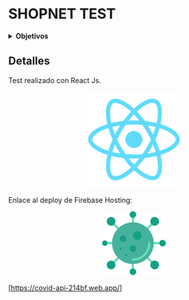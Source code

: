 # SHOPNET TEST



<details><summary><b>Objetivos</b></summary>

1. Listado de datos sobre el COVID-19 con el uso de los servicios de COVID-19 Tracking API.

2. Versionar el código en algún repositorio público (Github, Gitlab, etc.)

3. Hacer un deploy con ayuda de Firebase Hosting.

</details>

## Detalles

Test realizado con React Js.

<p align="center">
  <img src="./public/logo192.png" alt="React logo">
</p>

Enlace al deploy de Firebase Hosting: 

<p align="center">
  <img src="./public/virus128.png" alt="Virus logo">
</p>


[https://covid-api-214bf.web.app/]
